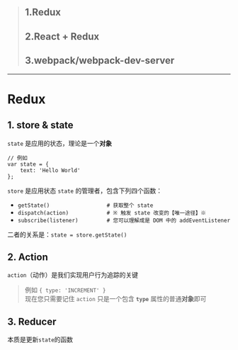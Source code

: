 > ## 1.Redux
> ## 2.React + Redux
> ## 3.webpack/webpack-dev-server



-------------------------------
# Redux

## 1. store & state

`state` 是应用的状态，理论是一个**对象**

```
// 例如
var state = {
    text: 'Hello World'
};
```

`store` 是应用状态 `state` 的管理者，包含下列四个函数：

* `getState()                  # 获取整个 state`
* `dispatch(action)            # ※ 触发 state 改变的【唯一途径】※`
* `subscribe(listener)         # 您可以理解成是 DOM 中的 addEventListener`


二者的关系是：`state = store.getState()`

## 2. Action

`action`（动作）是我们实现用户行为追踪的关键

> 例如 `{ type: 'INCREMENT' }`  
> 现在您只需要记住 `action` 只是一个包含 **`type`** 属性的普通**对象**即可  

## 3. Reducer

本质是更新`state`的函数